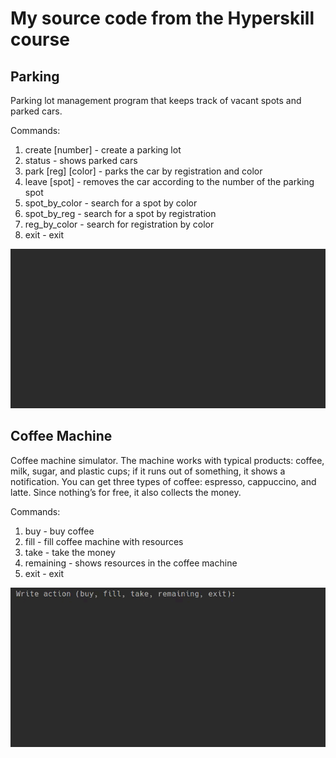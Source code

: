 # My source code from the Hyperskill course

## Parking
Parking lot management program that keeps track of vacant spots and parked cars.

Commands:
1. create [number] - create a parking lot
2. status - shows parked cars
3. park [reg] [color] - parks the car by registration and color
4. leave [spot] - removes the car according to the number of the parking spot
5. spot_by_color - search for a spot by color
6. spot_by_reg - search for a spot by registration
7. reg_by_color - search for registration by color
8. exit - exit

![image](https://github.com/Corvus-D/Src_Code_For_Hyperskill/blob/main/Parking.gif)

## Coffee Machine
Coffee machine simulator. The machine works with typical products: coffee, milk, sugar, and plastic cups; if it runs out of something, it shows a notification. You can get three types of coffee: espresso, cappuccino, and latte. Since nothing’s for free, it also collects the money.

Commands:
1. buy - buy coffee
2. fill - fill coffee machine with resources
3. take - take the money
4. remaining - shows resources in the coffee machine
5. exit - exit

![image](https://github.com/Corvus-D/Src_Code_For_Hyperskill/blob/main/CoffeeMachine.gif)
